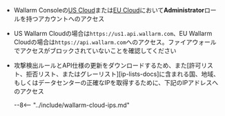 * Wallarm Consoleの[US Cloud](https://us1.my.wallarm.com/)または[EU Cloud](https://my.wallarm.com/)において**Administrator**ロールを持つアカウントへのアクセス
* US Wallarm Cloudの場合は`https://us1.api.wallarm.com`、EU Wallarm Cloudの場合は`https://api.wallarm.com`へのアクセス。ファイアウォールでアクセスがブロックされていないことを確認してください
* 攻撃検出ルールとAPI仕様の更新をダウンロードするため、また[許可リスト、拒否リスト、またはグレーリスト][ip-lists-docs]に含まれる国、地域、もしくはデータセンターの正確なIPを取得するために、下記のIPアドレスへのアクセス

    --8<-- "../include/wallarm-cloud-ips.md"